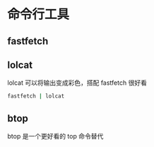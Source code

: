 # 命令行工具

## fastfetch

## lolcat

lolcat 可以将输出变成彩色，搭配 fastfetch 很好看

```bash
fastfetch | lolcat
```

## btop

btop 是一个更好看的 top 命令替代
